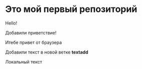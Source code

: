 # Это мой первый репозиторий
Hello!

Добавили приветствие!

Итебе привет от браузера

Добавили текст в новой ветке **textadd**

Локальный текст